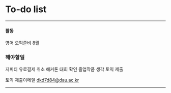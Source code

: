 # To-do list

----------------
#### 활동

영어 오픽준비 8월

### 해야할일

지피티 유료결제 취소
해커톤 대회 확인
졸업작품 생각
토익 제출


토익 제출이메일
dkd7d84@dau.ac.kr




-----

